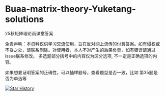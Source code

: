 # Buaa-matrix-theory-Yuketang-solutions
25秋矩阵理论雨课堂答案

免责声明：本资料仅供学习交流使用，旨在反对网上流传的付费答案。如有侵权或不妥之处，请联系删除。对使用者，本人不对产生的后果负责，如有错误请通过issue联系修改。
多选题部分括号中的内容仅为区分选项, 不一定是正确选项的内容。

如果想要证明答案的正确性，可以抽样题号，查看题型是否一致，比如 第35题是否为单选等

[![Star History](https://api.star-history.com/svg?repos=<user>/<repo>&type=Date)](https://star-history.com/#<user>/<repo>)

